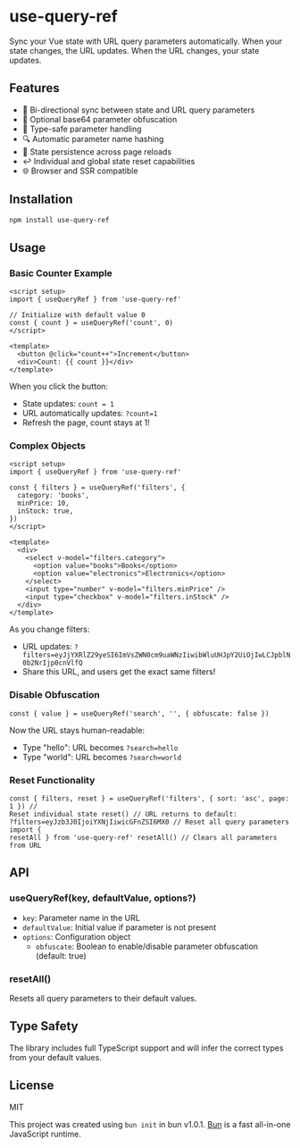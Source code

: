 # use-query-ref

Sync your Vue state with URL query parameters automatically. When your state changes, the URL updates. When the URL changes, your state updates.

## Features

- 🔄 Bi-directional sync between state and URL query parameters
- 🔐 Optional base64 parameter obfuscation
- 🎯 Type-safe parameter handling
- 🔍 Automatic parameter name hashing
- 💾 State persistence across page reloads
- ↩️ Individual and global state reset capabilities
- 🌐 Browser and SSR compatible

## Installation

```bash
npm install use-query-ref
```

## Usage

### Basic Counter Example

```vue
<script setup>
import { useQueryRef } from 'use-query-ref'

// Initialize with default value 0
const { count } = useQueryRef('count', 0)
</script>

<template>
  <button @click="count++">Increment</button>
  <div>Count: {{ count }}</div>
</template>
```

When you click the button:

- State updates: `count = 1`
- URL automatically updates: `?count=1`
- Refresh the page, count stays at 1!

### Complex Objects

```vue
<script setup>
import { useQueryRef } from 'use-query-ref'

const { filters } = useQueryRef('filters', {
  category: 'books',
  minPrice: 10,
  inStock: true,
})
</script>

<template>
  <div>
    <select v-model="filters.category">
      <option value="books">Books</option>
      <option value="electronics">Electronics</option>
    </select>
    <input type="number" v-model="filters.minPrice" />
    <input type="checkbox" v-model="filters.inStock" />
  </div>
</template>
```

As you change filters:

- URL updates: `?filters=eyJjYXRlZ29yeSI6ImVsZWN0cm9uaWNzIiwibWluUHJpY2UiOjIwLCJpblN0b2NrIjp0cnVlfQ`
- Share this URL, and users get the exact same filters!

### Disable Obfuscation

```vue
const { value } = useQueryRef('search', '', { obfuscate: false })
```

Now the URL stays human-readable:

- Type "hello": URL becomes `?search=hello`
- Type "world": URL becomes `?search=world`

### Reset Functionality

```vue
const { filters, reset } = useQueryRef('filters', { sort: 'asc', page: 1 }) //
Reset individual state reset() // URL returns to default:
?filters=eyJzb3J0IjoiYXNjIiwicGFnZSI6MX0 // Reset all query parameters import {
resetAll } from 'use-query-ref' resetAll() // Clears all parameters from URL
```

## API

### useQueryRef(key, defaultValue, options?)

- `key`: Parameter name in the URL
- `defaultValue`: Initial value if parameter is not present
- `options`: Configuration object
  - `obfuscate`: Boolean to enable/disable parameter obfuscation (default: true)

### resetAll()

Resets all query parameters to their default values.

## Type Safety

The library includes full TypeScript support and will infer the correct types from your default values.

## License

MIT

This project was created using `bun init` in bun v1.0.1. [Bun](https://bun.sh) is a fast all-in-one JavaScript runtime.
